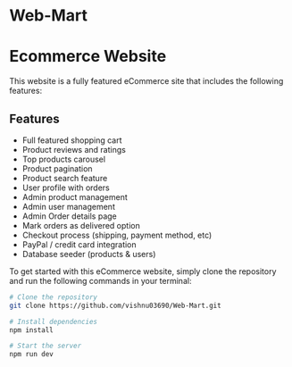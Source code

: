 # Web-Mart

<!-- Ecommerce Website README file -->

<h1> Ecommerce Website </h1>

<p> This website is a fully featured eCommerce site that includes the following features: </p>

<h2> Features </h2>

<ul>
  <li> Full featured shopping cart </li>
  <li> Product reviews and ratings </li>
  <li> Top products carousel </li>
  <li> Product pagination </li>
  <li> Product search feature </li>
  <li> User profile with orders </li>
  <li> Admin product management </li>
  <li> Admin user management </li>
  <li> Admin Order details page </li>
  <li> Mark orders as delivered option </li>
  <li> Checkout process (shipping, payment method, etc) </li>
  <li> PayPal / credit card integration </li>
  <li> Database seeder (products & users) </li>
</ul>

<p> To get started with this eCommerce website, simply clone the repository and run the following commands in your terminal: </p>

```bash
# Clone the repository
git clone https://github.com/vishnu03690/Web-Mart.git

# Install dependencies
npm install

# Start the server
npm run dev
